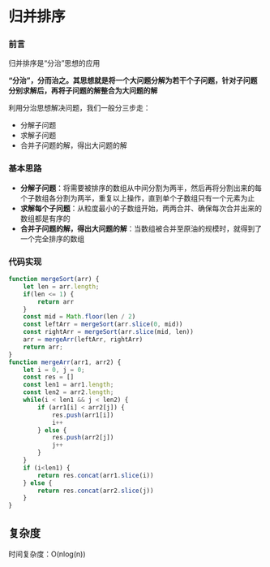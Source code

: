 # 归并排序



### 前言

归并排序是“分治”思想的应用

**“分治”，分而治之。其思想就是将一个大问题分解为若干个子问题，针对子问题分别求解后，再将子问题的解整合为大问题的解**

利用分治思想解决问题，我们一般分三步走：

- 分解子问题
- 求解子问题
- 合并子问题的解，得出大问题的解



### 基本思路

- **分解子问题**：将需要被排序的数组从中间分割为两半，然后再将分割出来的每个子数组各分割为两半，重复以上操作，直到单个子数组只有一个元素为止
- **求解每个子问题**：从粒度最小的子数组开始，两两合并、确保每次合并出来的数组都是有序的
- **合并子问题的解，得出大问题的解**：当数组被合并至原油的规模时，就得到了一个完全排序的数组



### 代码实现

```javascript
function mergeSort(arr) {
    let len = arr.length;
    if(len <= 1) {
        return arr
    }
    const mid = Math.floor(len / 2)
    const leftArr = mergeSort(arr.slice(0, mid))
    const rightArr = mergeSort(arr.slice(mid, len))
    arr = mergeArr(leftArr, rightArr)
    return arr;
}
function mergeArr(arr1, arr2) {
    let i = 0, j = 0;
    const res = []
    const len1 = arr1.length;
    const len2 = arr2.length;
    while(i < len1 && j < len2) {
        if (arr1[i] < arr2[j]) {
            res.push(arr1[i])
            i++
        } else {
            res.push(arr2[j])
            j++
        }
    }
    if (i<len1) {
        return res.concat(arr1.slice(i))
    } else {
        return res.concat(arr2.slice(j))
    }
}
```



## 复杂度

时间复杂度：O(nlog(n))

